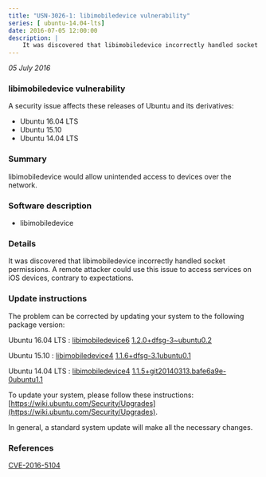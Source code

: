 ```yaml
---
title: "USN-3026-1: libimobiledevice vulnerability"
series: [ ubuntu-14.04-lts]
date: 2016-07-05 12:00:00
description: |
    It was discovered that libimobiledevice incorrectly handled socket permissions. A remote attacker could use this issue to access services on iOS devices, contrary to expectations. 
--- 
```

 
 

*05 July 2016*

### libimobiledevice vulnerability

A security issue affects these releases of Ubuntu and its derivatives:

* Ubuntu 16.04 LTS
* Ubuntu 15.10
* Ubuntu 14.04 LTS

### Summary

libimobiledevice would allow unintended access to devices over the network. 

### Software description

* libimobiledevice 

### Details

It was discovered that libimobiledevice incorrectly handled socket permissions. A remote attacker could use this issue to access services on iOS devices, contrary to expectations. 

### Update instructions

The problem can be corrected by updating your system to the following package version:

Ubuntu 16.04 LTS
 : [libimobiledevice6](https://launchpad.net/ubuntu/+source/libimobiledevice) <span> [1.2.0+dfsg-3~ubuntu0.2](https://launchpad.net/ubuntu/+source/libimobiledevice/1.2.0+dfsg-3~ubuntu0.2) </span> 

Ubuntu 15.10
 : [libimobiledevice4](https://launchpad.net/ubuntu/+source/libimobiledevice) <span> [1.1.6+dfsg-3.1ubuntu0.1](https://launchpad.net/ubuntu/+source/libimobiledevice/1.1.6+dfsg-3.1ubuntu0.1) </span> 

Ubuntu 14.04 LTS
 : [libimobiledevice4](https://launchpad.net/ubuntu/+source/libimobiledevice) <span> [1.1.5+git20140313.bafe6a9e-0ubuntu1.1](https://launchpad.net/ubuntu/+source/libimobiledevice/1.1.5+git20140313.bafe6a9e-0ubuntu1.1) </span> 

To update your system, please follow these instructions: [https://wiki.ubuntu.com/Security/Upgrades](https://wiki.ubuntu.com/Security/Upgrades).

In general, a standard system update will make all the necessary changes. 

### References

 
 [CVE-2016-5104](http://people.ubuntu.com/~ubuntu-security/cve/CVE-2016-5104)
 

